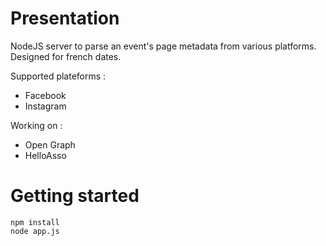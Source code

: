 # Presentation

NodeJS server to parse an event's page metadata from various platforms. Designed for french dates.

Supported plateforms :
* Facebook
* Instagram

Working on :
* Open Graph
* HelloAsso

# Getting started

```
npm install
node app.js
```